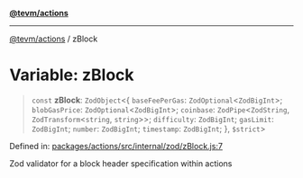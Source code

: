 [**@tevm/actions**](../README.md)

***

[@tevm/actions](../globals.md) / zBlock

# Variable: zBlock

> `const` **zBlock**: `ZodObject`\<\{ `baseFeePerGas`: `ZodOptional`\<`ZodBigInt`\>; `blobGasPrice`: `ZodOptional`\<`ZodBigInt`\>; `coinbase`: `ZodPipe`\<`ZodString`, `ZodTransform`\<`string`, `string`\>\>; `difficulty`: `ZodBigInt`; `gasLimit`: `ZodBigInt`; `number`: `ZodBigInt`; `timestamp`: `ZodBigInt`; \}, `$strict`\>

Defined in: [packages/actions/src/internal/zod/zBlock.js:7](https://github.com/evmts/tevm-monorepo/blob/main/packages/actions/src/internal/zod/zBlock.js#L7)

Zod validator for a block header specification within actions
